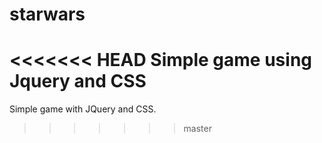 # starwars
<<<<<<< HEAD
Simple game using Jquery and CSS
=======
Simple game with JQuery and CSS.
>>>>>>> master
